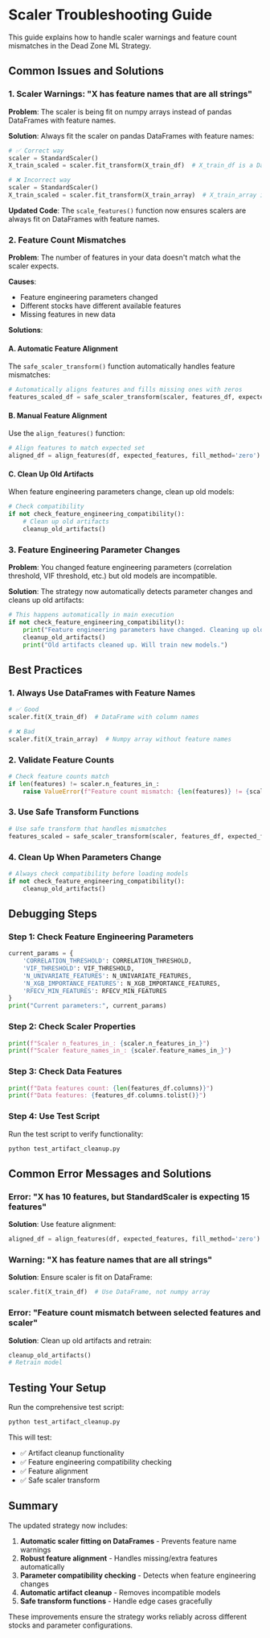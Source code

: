 # Scaler Troubleshooting Guide

This guide explains how to handle scaler warnings and feature count mismatches in the Dead Zone ML Strategy.

## Common Issues and Solutions

### 1. Scaler Warnings: "X has feature names that are all strings"

**Problem**: The scaler is being fit on numpy arrays instead of pandas DataFrames with feature names.

**Solution**: Always fit the scaler on pandas DataFrames with feature names:

```python
# ✅ Correct way
scaler = StandardScaler()
X_train_scaled = scaler.fit_transform(X_train_df)  # X_train_df is a DataFrame

# ❌ Incorrect way
scaler = StandardScaler()
X_train_scaled = scaler.fit_transform(X_train_array)  # X_train_array is a numpy array
```

**Updated Code**: The `scale_features()` function now ensures scalers are always fit on DataFrames with feature names.

### 2. Feature Count Mismatches

**Problem**: The number of features in your data doesn't match what the scaler expects.

**Causes**:
- Feature engineering parameters changed
- Different stocks have different available features
- Missing features in new data

**Solutions**:

#### A. Automatic Feature Alignment
The `safe_scaler_transform()` function automatically handles feature mismatches:

```python
# Automatically aligns features and fills missing ones with zeros
features_scaled_df = safe_scaler_transform(scaler, features_df, expected_features)
```

#### B. Manual Feature Alignment
Use the `align_features()` function:

```python
# Align features to match expected set
aligned_df = align_features(df, expected_features, fill_method='zero')
```

#### C. Clean Up Old Artifacts
When feature engineering parameters change, clean up old models:

```python
# Check compatibility
if not check_feature_engineering_compatibility():
    # Clean up old artifacts
    cleanup_old_artifacts()
```

### 3. Feature Engineering Parameter Changes

**Problem**: You changed feature engineering parameters (correlation threshold, VIF threshold, etc.) but old models are incompatible.

**Solution**: The strategy now automatically detects parameter changes and cleans up old artifacts:

```python
# This happens automatically in main execution
if not check_feature_engineering_compatibility():
    print("Feature engineering parameters have changed. Cleaning up old artifacts...")
    cleanup_old_artifacts()
    print("Old artifacts cleaned up. Will train new models.")
```

## Best Practices

### 1. Always Use DataFrames with Feature Names

```python
# ✅ Good
scaler.fit(X_train_df)  # DataFrame with column names

# ❌ Bad
scaler.fit(X_train_array)  # Numpy array without feature names
```

### 2. Validate Feature Counts

```python
# Check feature counts match
if len(features) != scaler.n_features_in_:
    raise ValueError(f"Feature count mismatch: {len(features)} != {scaler.n_features_in_}")
```

### 3. Use Safe Transform Functions

```python
# Use safe transform that handles mismatches
features_scaled = safe_scaler_transform(scaler, features_df, expected_features)
```

### 4. Clean Up When Parameters Change

```python
# Always check compatibility before loading models
if not check_feature_engineering_compatibility():
    cleanup_old_artifacts()
```

## Debugging Steps

### Step 1: Check Feature Engineering Parameters

```python
current_params = {
    'CORRELATION_THRESHOLD': CORRELATION_THRESHOLD,
    'VIF_THRESHOLD': VIF_THRESHOLD,
    'N_UNIVARIATE_FEATURES': N_UNIVARIATE_FEATURES,
    'N_XGB_IMPORTANCE_FEATURES': N_XGB_IMPORTANCE_FEATURES,
    'RFECV_MIN_FEATURES': RFECV_MIN_FEATURES
}
print("Current parameters:", current_params)
```

### Step 2: Check Scaler Properties

```python
print(f"Scaler n_features_in_: {scaler.n_features_in_}")
print(f"Scaler feature_names_in_: {scaler.feature_names_in_}")
```

### Step 3: Check Data Features

```python
print(f"Data features count: {len(features_df.columns)}")
print(f"Data features: {features_df.columns.tolist()}")
```

### Step 4: Use Test Script

Run the test script to verify functionality:

```bash
python test_artifact_cleanup.py
```

## Common Error Messages and Solutions

### Error: "X has 10 features, but StandardScaler is expecting 15 features"

**Solution**: Use feature alignment:
```python
aligned_df = align_features(df, expected_features, fill_method='zero')
```

### Warning: "X has feature names that are all strings"

**Solution**: Ensure scaler is fit on DataFrame:
```python
scaler.fit(X_train_df)  # Use DataFrame, not numpy array
```

### Error: "Feature count mismatch between selected features and scaler"

**Solution**: Clean up old artifacts and retrain:
```python
cleanup_old_artifacts()
# Retrain model
```

## Testing Your Setup

Run the comprehensive test script:

```bash
python test_artifact_cleanup.py
```

This will test:
- ✅ Artifact cleanup functionality
- ✅ Feature engineering compatibility checking
- ✅ Feature alignment
- ✅ Safe scaler transform

## Summary

The updated strategy now includes:

1. **Automatic scaler fitting on DataFrames** - Prevents feature name warnings
2. **Robust feature alignment** - Handles missing/extra features automatically
3. **Parameter compatibility checking** - Detects when feature engineering changes
4. **Automatic artifact cleanup** - Removes incompatible models
5. **Safe transform functions** - Handle edge cases gracefully

These improvements ensure the strategy works reliably across different stocks and parameter configurations. 